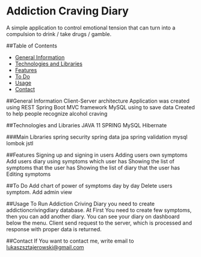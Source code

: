 # Addiction Craving Diary
A simple application to control emotional tension that can turn into a compulsion to drink / take drugs / gamble.

##Table of Contents
* [General Information](#general-information)
* [Technologies and Libraries](#technologies-and-libraries)
* [Features](#features)
* [To Do](#to-do)
* [Usage](#usage)
* [Contact](#contact)

##General Information
Client-Server architecture
Application was created using REST
Spring Boot
MVC framework
MySQL using to save data
Created to help people recognize alcohol craving


##Technologies and Libraries
JAVA 11
SPRING
MySQL
Hibernate

###Main Libraries
spring security
spring data jpa
spring validation
mysql
lombok
jstl


##Features
Signing up and signing in users
Adding  users own symptoms
Add users diary using symptoms which user has
Showing the list of symptoms that the user has
Showing the list of diary that the user has
Editing symptoms


##To Do
Add chart of power of symptoms day by day
Delete users symptom.
Add admin view


##Usage
To Run Addiction Criving Diary you need to create addictioncrivingdiary database.
At First You need to create few symptoms, then you can add another diary.
You can see your diary on dashboard below the menu.
Client send request to the server, which is processed and response with proper data is returned.


##Contact
If You want to contact me, write email to lukaszsztajerowski@gmail.com
